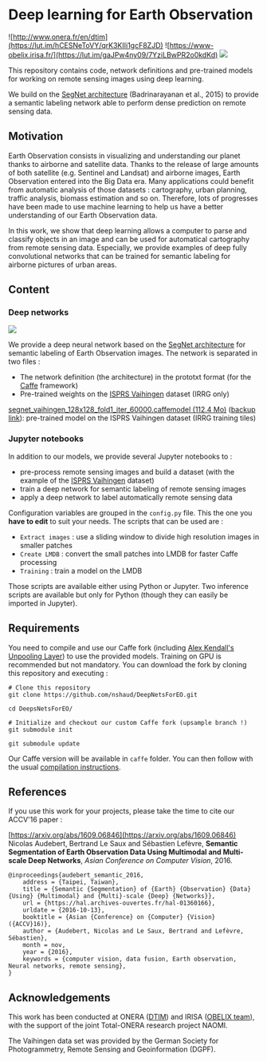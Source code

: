 # Deep learning for Earth Observation

![http://www.onera.fr/en/dtim](https://lut.im/hCESNeToVY/qrK3KIIi1gcF8ZJD)
![https://www-obelix.irisa.fr/](https://lut.im/gaJPw4ny09/7YziLBwPR2o0kdKd)
![](https://lut.im/i5zoaeshn2/w7IKoiAfoNZGDVmq)

This repository contains code, network definitions and pre-trained models for working on remote sensing images using deep learning.

We build on the [SegNet architecture](https://github.com/alexgkendall/SegNet-Tutorial) (Badrinarayanan et al., 2015) to provide a semantic labeling network able to perform dense prediction on remote sensing data.

## Motivation

Earth Observation consists in visualizing and understanding our planet thanks to airborne and satellite data. Thanks to the release of large amounts of both satellite (e.g. Sentinel and Landsat) and airborne images, Earth Observation entered into the Big Data era. Many applications could benefit from automatic analysis of those datasets : cartography, urban planning, traffic analysis, biomass estimation and so on. Therefore, lots of progresses have been made to use machine learning to help us have a better understanding of our Earth Observation data.

In this work, we show that deep learning allows a computer to parse and classify objects in an image and can be used for automatical cartography from remote sensing data. Especially, we provide examples of deep fully convolutional networks that can be trained for semantic labeling for airborne pictures of urban areas.

## Content

### Deep networks

![](https://lut.im/pexiZxMS7n/MlVhwOQXHz1Va0Yl)

We provide a deep neural network based on the [SegNet architecture](https://arxiv.org/abs/1511.02680) for semantic labeling of Earth Observation images. The network is separated in two files :
  * The network definition (the architecture) in the prototxt format (for the [Caffe](https://github.com/bvlc/caffe) framework)
  * Pre-trained weights on the [ISPRS Vaihingen](http://www2.isprs.org/commissions/comm3/wg4/2d-sem-label-vaihingen.html) dataset (IRRG only)

[segnet_vaihingen_128x128_fold1_iter_60000.caffemodel (112.4 Mo)](http://www.irisa.fr/obelix/files/audebert/segnet_vaihingen_128x128_fold1_iter_60000.caffemodel) ([backup link](https://drive.google.com/open?id=0B8XVGOkhuqDTTmh2UDFlYWdpV28)): pre-trained model on the ISPRS Vaihingen dataset (IRRG training tiles)

### Jupyter notebooks

In addition to our models, we provide several Jupyter notebooks to :
  * pre-process remote sensing images and build a dataset (with the example of the [ISPRS Vaihingen](http://www2.isprs.org/commissions/comm3/wg4/2d-sem-label-vaihingen.html) dataset)
  * train a deep network for semantic labeling of remote sensing images
  * apply a deep network to label automatically remote sensing data

Configuration variables are grouped in the `config.py` file. This the one you **have to edit** to suit your needs. The scripts that can be used are :
  * `Extract images` : use a sliding window to divide high resolution images in smaller patches
  * `Create LMDB` : convert the small patches into LMDB for faster Caffe processing
  * `Training` : train a model on the LMDB

Those scripts are available either using Python or Jupyter. Two inference scripts are available but only for Python (though they can easily be imported in Jupyter).

## Requirements

You need to compile and use our Caffe fork (including [Alex Kendall's Unpooling Layer](https://github.com/alexgkendall/caffe-segnet)) to use the provided models. Training on GPU is recommended but not mandatory. You can download the fork by cloning this repository and executing :
```
# Clone this repository
git clone https://github.com/nshaud/DeepNetsForEO.git

cd DeepsNetsForEO/

# Initialize and checkout our custom Caffe fork (upsample branch !)
git submodule init

git submodule update
```

Our Caffe version will be available in `caffe` folder. You can then follow with the usual [compilation instructions](http://caffe.berkeleyvision.org/installation.html#compilation).

## References

If you use this work for your projects, please take the time to cite our ACCV'16 paper :

[https://arxiv.org/abs/1609.06846](https://arxiv.org/abs/1609.06846) Nicolas Audebert, Bertrand Le Saux and Sébastien Lefèvre, **Semantic Segmentation of Earth Observation Data Using Multimodal and Multi-scale Deep Networks**, *Asian Conference on Computer Vision*, 2016.
```
@inproceedings{audebert_semantic_2016,
    address = {Taipei, Taiwan},
    title = {Semantic {Segmentation} of {Earth} {Observation} {Data} {Using} {Multimodal} and {Multi}-scale {Deep} {Networks}},
    url = {https://hal.archives-ouvertes.fr/hal-01360166},
    urldate = {2016-10-13},
    booktitle = {Asian {Conference} on {Computer} {Vision} ({ACCV}16)},
    author = {Audebert, Nicolas and Le Saux, Bertrand and Lefèvre, Sébastien},
    month = nov,
    year = {2016},
    keywords = {computer vision, data fusion, Earth observation, Neural networks, remote sensing},
}
```

## Acknowledgements

This work has been conducted at ONERA ([DTIM](http://www.onera.fr/en/dtim)) and IRISA ([OBELIX team](https://www-obelix.irisa.fr/)), with the support of the joint Total-ONERA research project NAOMI.

The Vaihingen data set was provided by the German Society for Photogrammetry, Remote Sensing and Geoinformation (DGPF).
